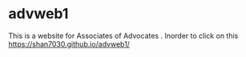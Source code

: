 # advweb1

This is a website for Associates of Advocates . Inorder to click on this https://shan7030.github.io/advweb1/
